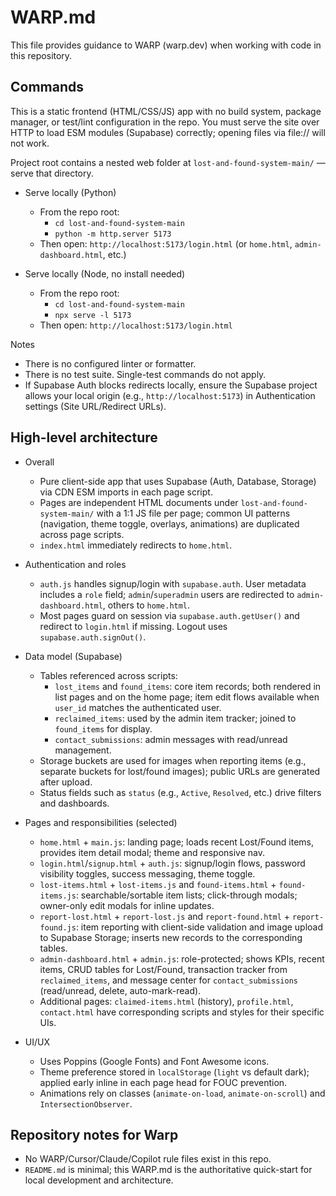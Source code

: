 # WARP.md

This file provides guidance to WARP (warp.dev) when working with code in this repository.

## Commands

This is a static frontend (HTML/CSS/JS) app with no build system, package manager, or test/lint configuration in the repo. You must serve the site over HTTP to load ESM modules (Supabase) correctly; opening files via file:// will not work.

Project root contains a nested web folder at `lost-and-found-system-main/` — serve that directory.

- Serve locally (Python)
  - From the repo root:
    - `cd lost-and-found-system-main`
    - `python -m http.server 5173`
  - Then open: `http://localhost:5173/login.html` (or `home.html`, `admin-dashboard.html`, etc.)

- Serve locally (Node, no install needed)
  - From the repo root:
    - `cd lost-and-found-system-main`
    - `npx serve -l 5173`
  - Then open: `http://localhost:5173/login.html`

Notes
- There is no configured linter or formatter.
- There is no test suite. Single-test commands do not apply.
- If Supabase Auth blocks redirects locally, ensure the Supabase project allows your local origin (e.g., `http://localhost:5173`) in Authentication settings (Site URL/Redirect URLs).

## High-level architecture

- Overall
  - Pure client-side app that uses Supabase (Auth, Database, Storage) via CDN ESM imports in each page script.
  - Pages are independent HTML documents under `lost-and-found-system-main/` with a 1:1 JS file per page; common UI patterns (navigation, theme toggle, overlays, animations) are duplicated across page scripts.
  - `index.html` immediately redirects to `home.html`.

- Authentication and roles
  - `auth.js` handles signup/login with `supabase.auth`. User metadata includes a `role` field; `admin`/`superadmin` users are redirected to `admin-dashboard.html`, others to `home.html`.
  - Most pages guard on session via `supabase.auth.getUser()` and redirect to `login.html` if missing. Logout uses `supabase.auth.signOut()`.

- Data model (Supabase)
  - Tables referenced across scripts:
    - `lost_items` and `found_items`: core item records; both rendered in list pages and on the home page; item edit flows available when `user_id` matches the authenticated user.
    - `reclaimed_items`: used by the admin item tracker; joined to `found_items` for display.
    - `contact_submissions`: admin messages with read/unread management.
  - Storage buckets are used for images when reporting items (e.g., separate buckets for lost/found images); public URLs are generated after upload.
  - Status fields such as `status` (e.g., `Active`, `Resolved`, etc.) drive filters and dashboards.

- Pages and responsibilities (selected)
  - `home.html` + `main.js`: landing page; loads recent Lost/Found items, provides item detail modal; theme and responsive nav.
  - `login.html`/`signup.html` + `auth.js`: signup/login flows, password visibility toggles, success messaging, theme toggle.
  - `lost-items.html` + `lost-items.js` and `found-items.html` + `found-items.js`: searchable/sortable item lists; click-through modals; owner-only edit modals for inline updates.
  - `report-lost.html` + `report-lost.js` and `report-found.html` + `report-found.js`: item reporting with client-side validation and image upload to Supabase Storage; inserts new records to the corresponding tables.
  - `admin-dashboard.html` + `admin.js`: role-protected; shows KPIs, recent items, CRUD tables for Lost/Found, transaction tracker from `reclaimed_items`, and message center for `contact_submissions` (read/unread, delete, auto-mark-read).
  - Additional pages: `claimed-items.html` (history), `profile.html`, `contact.html` have corresponding scripts and styles for their specific UIs.

- UI/UX
  - Uses Poppins (Google Fonts) and Font Awesome icons.
  - Theme preference stored in `localStorage` (`light` vs default dark); applied early inline in each page head for FOUC prevention.
  - Animations rely on classes (`animate-on-load`, `animate-on-scroll`) and `IntersectionObserver`.

## Repository notes for Warp

- No WARP/Cursor/Claude/Copilot rule files exist in this repo.
- `README.md` is minimal; this WARP.md is the authoritative quick-start for local development and architecture.
